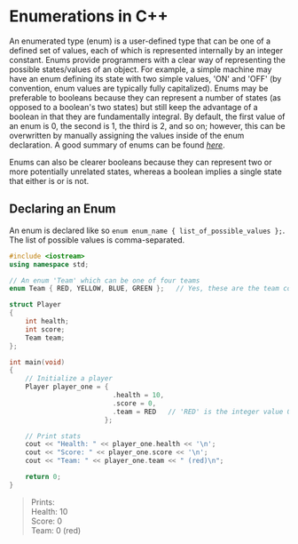 # Enumerations in C++
An enumerated type (enum) is a user-defined type that can be one of a defined set of values, each of which is represented internally by an integer constant. Enums provide
programmers with a clear way of representing the possible states/values of an object. For example, a simple machine may have an enum defining its state with two simple
values, 'ON' and 'OFF' (by convention, enum values are typically fully capitalized). Enums may be preferable to booleans because they can represent a number of states (as
opposed to a boolean's two states) but still keep the advantage of a boolean in that they are fundamentally integral. By default, the first value of an enum is 0, 
the second is 1, the third is 2, and so on; however, this can be overwritten by manually assigning the values inside of the enum declaration. 
A good summary of enums can be found [_here_](https://www.youtube.com/watch?v=x55jfOd5PEE). <br />

Enums can also be clearer booleans because they can represent two or more potentially unrelated states, whereas a boolean implies a single state that either is or is not.

## Declaring an Enum
An enum is declared like so `enum enum_name { list_of_possible_values };`. The list of possible values is comma-separated.

```C++
#include <iostream>
using namespace std;

// An enum 'Team' which can be one of four teams
enum Team { RED, YELLOW, BLUE, GREEN };   // Yes, these are the team colors from Mario Party 8

struct Player
{
    int health;
    int score;
    Team team;
};

int main(void)
{
    // Initialize a player
    Player player_one = {
                          .health = 10,
                          .score = 0,
                          .team = RED   // 'RED' is the integer value 0
                        };

    // Print stats
    cout << "Health: " << player_one.health << '\n';
    cout << "Score: " << player_one.score << '\n';
    cout << "Team: " << player_one.team << " (red)\n";

    return 0;
}
```
> Prints: <br />
> Health: 10 <br />
> Score: 0 <br />
> Team: 0 (red) <br />
